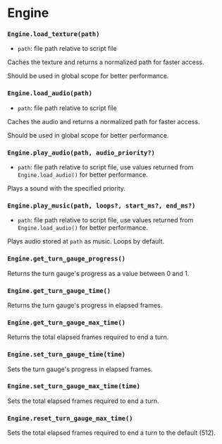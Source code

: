 # Engine

### `Engine.load_texture(path)`

- `path`: file path relative to script file

Caches the texture and returns a normalized path for faster access.

Should be used in global scope for better performance.

### `Engine.load_audio(path)`

- `path`: file path relative to script file

Caches the audio and returns a normalized path for faster access.

Should be used in global scope for better performance.

### `Engine.play_audio(path, audio_priority?)`

- `path`: file path relative to script file, use values returned from `Engine.load_audio()` for better performance.

Plays a sound with the specified priority.

### `Engine.play_music(path, loops?, start_ms?, end_ms?)`

- `path`: file path relative to script file, use values returned from `Engine.load_audio()` for better performance.

Plays audio stored at `path` as music. Loops by default.

### `Engine.get_turn_gauge_progress()`

Returns the turn gauge's progress as a value between 0 and 1.

### `Engine.get_turn_gauge_time()`

Returns the turn gauge's progress in elapsed frames.

### `Engine.get_turn_gauge_max_time()`

Returns the total elapsed frames required to end a turn.

### `Engine.set_turn_gauge_time(time)`

Sets the turn gauge's progress in elapsed frames.

### `Engine.set_turn_gauge_max_time(time)`

Sets the total elapsed frames required to end a turn.

### `Engine.reset_turn_gauge_max_time()`

Sets the total elapsed frames required to end a turn to the default (512).

